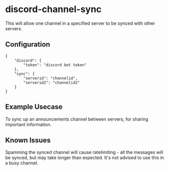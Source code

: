 # discord-channel-sync

This will allow one channel in a specified server to be synced with other servers.

## Configuration

```
{
	"discord": {
		"token": "discord bot token" 
	},
	"sync": {
		"serverid": "channelid",
		"serverid2": "channelid2"
	}
}
```

## Example Usecase

To sync up an announcements channel between servers, for sharing important information.

## Known Issues

Spamming the synced channel will cause ratelimiting - all the messages will be synced, but may take longer than expected. It's not advised to use this in a busy channel.
